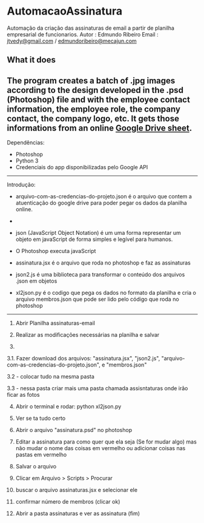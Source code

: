 # AutomacaoAssinatura
Automação da criação das assinaturas de email a partir de planilha empresarial de funcionarios.
Autor : Edmundo Ribeiro 
Email : jtvedy@gmail.com / edmundoribeiro@mecajun.com


## What it does

The program creates a batch of .jpg images according to the design developed in the .psd (Photoshop) file and with the employee contact information, the employee role, the company contact, the company logo, etc. It gets those informations from an online [Google Drive sheet](https://docs.google.com/spreadsheets).
------------------------------------------------------------------------------

Dependências:
- Photoshop
- Python 3
- Credenciais do app disponibilizadas pelo Google API
------------------------------------------------------------------------------
Introdução:

- arquivo-com-as-credencias-do-projeto.json é o arquivo que contem 
  a atuenticação do google drive para poder pegar os dados da planilha online.

-
- json (JavaScript Object Notation) é um uma forma representar um objeto
  em javaScript de forma simples e legível para humanos.

- O Photoshop executa javaScript

- assinatura.jsx é o arquivo que roda no photoshop e faz as assinaturas

- json2.js é uma biblioteca para transformar o conteúdo dos arquivos .json em objetos

- xl2json.py é o codigo que pega os dados no formato da planilha e cria o arquivo 
  membros.json que pode ser lido pelo código que roda no photoshop

------------------------------------------------------------------------------


1) Abrir Planilha assinaturas-email

2) Realizar as modificações necessárias na planilha e salvar

3)
  3.1. Fazer download dos arquivos: "assinatura.jsx", "json2.js", "arquivo-com-as-credencias-do-projeto.json",
   e "membros.json"
   
  3.2 - colocar tudo na mesma pasta
  
  3.3 - nessa pasta criar mais uma pasta chamada assisntaturas onde irão ficar as fotos

4) Abrir o terminal e rodar: python xl2json.py

5) Ver se ta tudo certo

6) Abrir o arquivo "assinatura.psd" no photoshop

7) Editar a assinatura para como quer que ela seja (Se for mudar algo)
   mas não mudar o nome das coisas em vermelho ou adicionar coisas nas pastas em vermelho

8) Salvar o arquivo

9) Clicar em Arquivo > Scripts > Procurar

10) buscar o arquivo assinaturas.jsx e selecionar ele

11) confirmar número de membros (clicar ok)

12) Abrir a pasta assinaturas e ver as assinatura (fim)
